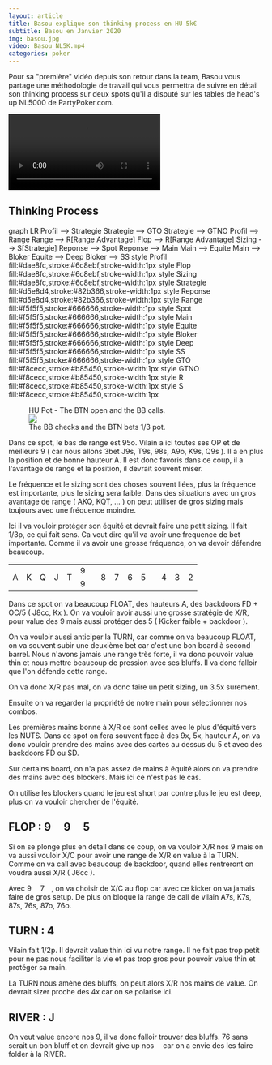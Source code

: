 ```yaml
---
layout: article
title: Basou explique son thinking process en HU 5k€
subtitle: Basou en Janvier 2020
img: basou.jpg
video: Basou_NL5K.mp4
categories: poker
---
```


<div class="body">
  
  <p>Pour sa "première" vidéo depuis son retour dans la team, Basou vous partage une méthodologie de travail qui vous permettra de suivre en détail son thinking process sur deux spots qu'il a disputé sur les tables de head's up NL5000 de PartyPoker.com.</p>
  
  <div class="video">
    <video id="player" controls>
        <source src="http://videos.poker-academie.com/videos/{{ page.video }}" type="video/mp4">
    </video>
  </div>
  
  <h2>Thinking Process</h2>
  
  <div class="mermaid">
    graph LR
      Profil --> Strategie
      Strategie --> GTO
      Strategie --> GTNO
      Profil --> Range
      Range --> R[Range Advantage]
      Flop --> R[Range Advantage]
      Sizing --> S[Strategie]
      Reponse --> Spot
      Reponse --> Main
      Main --> Equite
      Main --> Bloker
      Equite --> Deep
      Bloker --> SS
      style Profil fill:#dae8fc,stroke:#6c8ebf,stroke-width:1px
      style Flop fill:#dae8fc,stroke:#6c8ebf,stroke-width:1px
      style Sizing fill:#dae8fc,stroke:#6c8ebf,stroke-width:1px
      style Strategie fill:#d5e8d4,stroke:#82b366,stroke-width:1px
      style Reponse fill:#d5e8d4,stroke:#82b366,stroke-width:1px
      style Range fill:#f5f5f5,stroke:#666666,stroke-width:1px
      style Spot fill:#f5f5f5,stroke:#666666,stroke-width:1px
      style Main fill:#f5f5f5,stroke:#666666,stroke-width:1px
      style Equite fill:#f5f5f5,stroke:#666666,stroke-width:1px
      style Bloker fill:#f5f5f5,stroke:#666666,stroke-width:1px
      style Deep fill:#f5f5f5,stroke:#666666,stroke-width:1px
      style SS fill:#f5f5f5,stroke:#666666,stroke-width:1px
      style GTO fill:#f8cecc,stroke:#b85450,stroke-width:1px
      style GTNO fill:#f8cecc,stroke:#b85450,stroke-width:1px
      style R fill:#f8cecc,stroke:#b85450,stroke-width:1px
      style S fill:#f8cecc,stroke:#b85450,stroke-width:1px
  </div>
  
  <figure class="image-center">
    <figcaption>
      HU Pot - The BTN open and the BB calls.
    </figcaption>
    <img src="/blog/img/picture.png">
    <figcaption>
      The BB checks and the BTN bets 1/3 pot.
    </figcaption>
  </figure>

  
  <p>Dans ce spot, le bas de range est 95o. Vilain a ici toutes ses OP et de meilleurs 9 ( car nous allons 3bet J9s, T9s, 98s, A9o, K9s, Q9s ). Il a en plus la position et de bonne hauteur A. Il est donc favoris dans ce coup, il a l'avantage de range et la position, il devrait souvent miser.</p>

  <p><span>Le fréquence et le sizing sont des choses souvent liées, plus la fréquence est importante, plus le sizing sera faible.</span> Dans des situations avec un gros avantage de range ( AKQ, KQT, ... ) on peut utiliser de gros sizing mais toujours avec une fréquence moindre.</p>
  
  <p>Ici il va vouloir protéger son équité et devrait faire une petit sizing. Il fait 1/3p, ce qui fait sens. Ca veut dire qu'il va avoir une frequence de bet importante. Comme il va avoir une grosse fréquence, on va devoir défendre beaucoup.</p>
  
  <table class="board">
    <tbody>
      <tr>
        <td rowspan="2">A</td>
        <td rowspan="2">K</td>
        <td rowspan="2">Q</td>
        <td class="basel ingame" rowspan="2">J</td>
        <td class="ingame" rowspan="2">T</td>
        <td class="flop top">9 <img src="https://github.githubassets.com/images/icons/emoji/unicode/2663.png?v8" style="width: 10px;"></td>
        <td class="ingame" rowspan="2">8</td>
        <td class="ingame" rowspan="2">7</td>
        <td class="ingame" rowspan="2">6</td>
        <td class="flop ingame" rowspan="2">5 <img src="https://github.githubassets.com/images/icons/emoji/unicode/1f537.png?v8" style="width: 10px;"></td>
        <td class="ingame" rowspan="2">4</td>
        <td class="baser ingame" rowspan="2">3</td>
        <td rowspan="2">2</td>
      </tr>
      <tr>
        <td class="flop down">9 <img src="https://github.githubassets.com/images/icons/emoji/unicode/2764.png?v8" style="width: 10px;"></td>
      </tr>
    </tbody>
  </table>  
  
  <p>Dans ce spot on va beaucoup FLOAT, des hauteurs A, des backdoors FD + OC/5 ( J8cc, Kx ). On va vouloir avoir aussi une grosse stratégie de X/R, pour value des 9 mais aussi protéger des 5 ( Kicker faible + backdoor ).</p>
  
  <p>On va vouloir aussi anticiper la TURN, car comme on va beaucoup FLOAT, on va souvent subir une deuxième bet car c'est une bon board à second barrel. Nous n'avons jamais une range très forte, il va donc pouvoir value thin et nous mettre beaucoup de pression avec ses bluffs. Il va donc falloir que l'on défende cette range.</p>
  
  <p>On va donc X/R pas mal, on va donc faire un petit sizing, un 3.5x surement.</p>
  
  <p>Ensuite on va regarder la <span>propriété de notre main</span> pour sélectionner nos combos.</p>
  
  <p>Les premières mains bonne à X/R ce sont celles avec le plus d'équité vers les NUTS. Dans ce spot on fera souvent face à des 9x, 5x, hauteur A, on va donc vouloir prendre des mains avec des cartes au dessus du 5 et avec des backdoors FD ou SD.</p>
  
  <p>Sur certains board, on n'a pas assez de mains à équité alors on va prendre des mains avec des blockers. Mais ici ce n'est pas le cas.</p>
  
  <p><span>On utilise les blockers quand le jeu est short par contre plus le jeu est deep, plus on va vouloir chercher de l'équité.</span></p>
  
  <h2>FLOP : 9 <img src="https://github.githubassets.com/images/icons/emoji/unicode/2663.png?v8" style="width: 15px;"> 9 <img src="https://github.githubassets.com/images/icons/emoji/unicode/2764.png?v8" style="width: 15px;"> 5 <img src="https://github.githubassets.com/images/icons/emoji/unicode/1f537.png?v8" style="width: 15px;"></h2>
  
  <p>Si on se plonge plus en detail dans ce coup, on va vouloir X/R nos 9 mais on va aussi vouloir X/C pour avoir une range de X/R en value à la TURN. Comme on va call avec beaucoup de backdoor, quand elles rentreront on voudra aussi X/R ( J6cc ).</p>
  
  <p>Avec 9 <img src="https://github.githubassets.com/images/icons/emoji/unicode/1f537.png?v8" style="width: 10px;">&nbsp;7 <img src="https://github.githubassets.com/images/icons/emoji/unicode/2764.png?v8" style="width: 10px;">, on va choisir de X/C au flop car avec ce kicker on va jamais faire de gros setup. De plus on bloque la range de call de vilain A7s, K7s, 87s, 76s, 87o, 76o.</p>
  
  <h2>TURN : 4 <img src="https://github.githubassets.com/images/icons/emoji/unicode/2663.png?v8" style="width: 15px;"></h2>
  
  <p>Vilain fait 1/2p. Il devrait value thin ici vu notre range. Il ne fait pas trop petit pour ne pas nous faciliter la vie et pas trop gros pour pouvoir value thin et protéger sa main.</p>
  
  <p>La TURN nous amène des bluffs, on peut alors X/R nos mains de value. On devrait sizer proche des 4x car on se polarise ici.</p>
  
  <h2>RIVER : J <img src="https://github.githubassets.com/images/icons/emoji/unicode/1f537.png?v8" style="width: 15px;"></h2>
  
  <p>On veut value encore nos 9, il va donc falloir trouver des bluffs. 76 sans <img src="https://github.githubassets.com/images/icons/emoji/unicode/2663.png?v8" style="width: 10px;"> serait un bon bluff et on devrait give up nos <img src="https://github.githubassets.com/images/icons/emoji/unicode/2663.png?v8" style="width: 10px;"> car on a envie des les faire folder à la RIVER.</p>

</div>

<script>mermaid.initialize({startOnLoad:true});</script>
